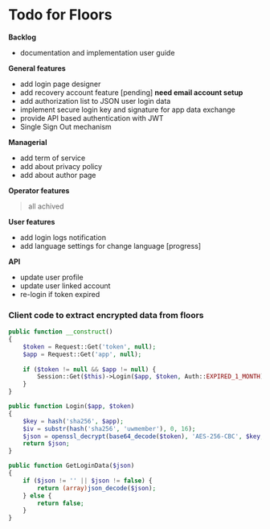 # Todo for Floors

**Backlog**
- documentation and implementation user guide

**General features**
- add login page designer
- add recovery account feature [pending] **need email account setup**
- add authorization list to JSON user login data
- implement secure login key and signature for app data exchange
- provide API based authentication with JWT
- Single Sign Out mechanism

**Managerial**
- add term of service
- add about privacy policy
- add about author page

**Operator features**
> all achived

**User features**
- add login logs notification
- add language settings for change language [progress]

**API**
- update user profile
- update user linked account
- re-login if token expired

### Client code to extract encrypted data from floors
```php
public function __construct() 
{
    $token = Request::Get('token', null);
    $app = Request::Get('app', null);
    
    if ($token != null && $app != null) {
        Session::Get($this)->Login($app, $token, Auth::EXPIRED_1_MONTH);
    }
}

public function Login($app, $token)
{
    $key = hash('sha256', $app);
    $iv = substr(hash('sha256', 'uwmember'), 0, 16);
    $json = openssl_decrypt(base64_decode($token), 'AES-256-CBC', $key, 0, $iv);
    return $json;
}

public function GetLoginData($json)
{
    if ($json != '' || $json != false) {
        return (array)json_decode($json);
    } else {
        return false;
    }
}
```